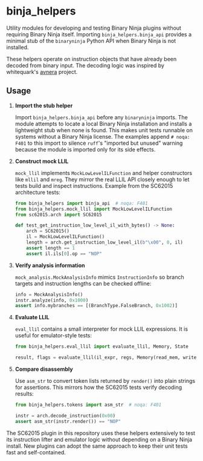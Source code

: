 # binja_helpers

Utility modules for developing and testing Binary Ninja plugins without requiring
Binary Ninja itself.  Importing ``binja_helpers.binja_api`` provides a minimal
stub of the ``binaryninja`` Python API when Binary Ninja is not installed.

These helpers operate on instruction objects that have already been decoded from binary input. The decoding logic was inspired by whitequark's [avnera](https://github.com/whitequark/binja-avnera) project.

## Usage

1. **Import the stub helper**

   Import ``binja_helpers.binja_api`` before any ``binaryninja`` imports.  The
   module attempts to locate a local Binary Ninja installation and installs a
   lightweight stub when none is found.  This makes unit tests runnable on
   systems without a Binary Ninja license.  The examples append ``# noqa: F401``
   to this import to silence ``ruff``\'s "imported but unused" warning because
   the module is imported only for its side effects.

2. **Construct mock LLIL**

   ``mock_llil`` implements ``MockLowLevelILFunction`` and helper constructors
   like ``mllil`` and ``mreg``.  They mirror the real LLIL API closely enough to
   let tests build and inspect instructions.  Example from the SC62015
   architecture tests:

   ```python
   from binja_helpers import binja_api  # noqa: F401
   from binja_helpers.mock_llil import MockLowLevelILFunction
   from sc62015.arch import SC62015

   def test_get_instruction_low_level_il_with_bytes() -> None:
       arch = SC62015()
       il = MockLowLevelILFunction()
       length = arch.get_instruction_low_level_il(b"\x00", 0, il)
       assert length == 1
       assert il.ils[0].op == "NOP"
   ```

3. **Verify analysis information**

   ``mock_analysis.MockAnalysisInfo`` mimics ``InstructionInfo`` so branch
   targets and instruction lengths can be checked offline:

   ```python
   info = MockAnalysisInfo()
   instr.analyze(info, 0x1000)
   assert info.mybranches == [(BranchType.FalseBranch, 0x1002)]
   ```

4. **Evaluate LLIL**

   ``eval_llil`` contains a small interpreter for mock LLIL expressions.  It is
   useful for emulator-style tests:

   ```python
   from binja_helpers.eval_llil import evaluate_llil, Memory, State

   result, flags = evaluate_llil(il_expr, regs, Memory(read_mem, write_mem), State())
   ```

5. **Compare disassembly**

   Use ``asm_str`` to convert token lists returned by ``render()`` into plain
   strings for assertions.  This mirrors how the SC62015 tests verify
   decoding results:

   ```python
   from binja_helpers.tokens import asm_str  # noqa: F401

   instr = arch.decode_instruction(0x00)
   assert asm_str(instr.render()) == "NOP"
   ```

The SC62015 plugin in this repository uses these helpers extensively to test its
instruction lifter and emulator logic without depending on a Binary Ninja
install.  New plugins can adopt the same approach to keep their unit tests fast
and self-contained.
